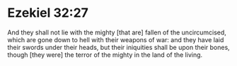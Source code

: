# Ezekiel 32:27

And they shall not lie with the mighty [that are] fallen of the uncircumcised, which are gone down to hell with their weapons of war: and they have laid their swords under their heads, but their iniquities shall be upon their bones, though [they were] the terror of the mighty in the land of the living.